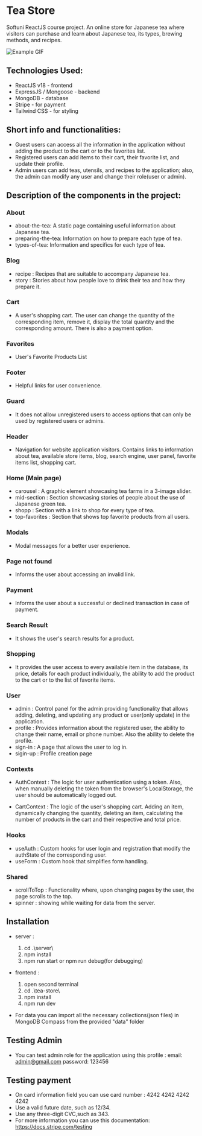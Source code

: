 # Tea Store

Softuni ReactJS course project.
An online store for Japanese tea where visitors can purchase and learn about Japanese tea, its types, brewing methods, and recipes.

![Example GIF](tea-store/src/assets/home-page.gif)

## Technologies Used:

- ReactJS v18 - frontend
- ExpressJS / Mongoose - backend
- MongoDB - database
- Stripe - for payment
- Tailwind CSS - for styling

## Short info and functionalities:

- Guest users can access all the information in the application without adding the product to the cart or to the favorites list.
- Registered users can add items to their cart, their favorite list, and update their profile.
- Admin users can add teas, utensils, and recipes to the application; also, the admin can modify any user and change their role(user or admin).

## Description of the components in the project:

### About

- about-the-tea: A static page containing useful information about Japanese tea.
- preparing-the-tea: Information on how to prepare each type of tea.
- types-of-tea: Information and specifics for each type of tea.

### Blog

- recipe : Recipes that are suitable to accompany Japanese tea.
- story : Stories about how people love to drink their tea and how they prepare it.

### Cart

- A user's shopping cart. The user can change the quantity of the corresponding item, remove it, display the total quantity and the corresponding amount. There is also a payment option.

### Favorites

- User's Favorite Products List

### Footer

- Helpful links for user convenience.

### Guard

- It does not allow unregistered users to access options that can only be used by registered users or admins.

### Header

- Navigation for website application visitors. Contains links to information about tea, available store items, blog, search engine, user panel, favorite items list, shopping cart.

### Home (Main page)

- carousel : A graphic element showcasing tea farms in a 3-image slider.
- mid-section : Section showcasing stories of people about the use of Japanese green tea.
- shopp : Section with a link to shop for every type of tea.
- top-favorites : Section that shows top favorite products from all users.

### Modals

- Modal messages for a better user experience.

### Page not found

- Informs the user about accessing an invalid link.

### Payment

- Informs the user about a successful or declined transaction in case of payment.

### Search Result

- It shows the user's search results for a product.

### Shopping

- It provides the user access to every available item in the database, its price, details for each product individually, the ability to add the product to the cart or to the list of favorite items.

### User
- admin : Control panel for the admin providing functionality that allows adding, deleting, and updating any product or user(only update) in the application.
- profile : Provides information about the registered user, the ability to change their name, email or phone number. Also the ability to delete the profile.
- sign-in : A page that allows the user to log in.
- sigin-up : Profile creation page

### Contexts

- AuthContext : The logic for user authentication using a token. Also, when manually deleting the token from the browser's LocalStorage, the user should be automatically logged out.

- CartContext : The logic of the user's shopping cart. Adding an item, dynamically changing the quantity, deleting an item, calculating the number of products in the cart and their respective and total price.

### Hooks

- useAuth : Custom hooks for user login and registration that modify the authState of the corresponding user.
- useForm : Custom hook that simplifies form handling.

### Shared

- scrollToTop : Functionality where, upon changing pages by the user, the page scrolls to the top.
- spinner : showing while waiting for data from the server.

## Installation

- server :

  1. cd .\server\
  2. npm install
  3. npm run start or npm run debug(for debugging)

- frontend :

  1. open second terminal
  2. cd .\tea-store\
  3. npm install
  4. npm run dev

- For data you can import all the necessary collections(json files) in MongoDB Compass from the provided "data" folder

## Testing Admin
 - You can test admin role for the application using this profile : email: admin@gmail.com password: 123456

## Testing payment

- On card information field you can use card number : 4242 4242 4242 4242
- Use a valid future date, such as 12/34.
- Use any three-digit CVC,such as 343.
- For more information you can use this documentation: https://docs.stripe.com/testing
